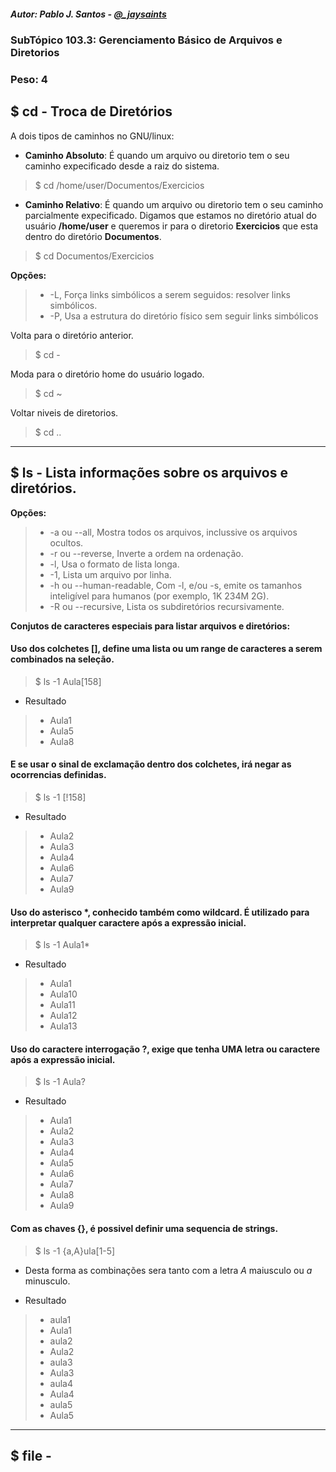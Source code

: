 ##### Autor: Pablo J. Santos - [@_jaysaints](#code)
### SubTópico 103.3: Gerenciamento Básico de Arquivos e Diretorios
### Peso: 4

## $ cd - Troca de Diretórios
A dois tipos de caminhos no GNU/linux:
- __Caminho Absoluto__: É quando um arquivo ou diretorio tem o seu caminho expecificado desde a raiz do sistema.
> $ cd /home/user/Documentos/Exercicios

- __Caminho Relativo__: É quando um arquivo ou diretorio tem o seu caminho parcialmente expecificado. Digamos que estamos no diretório atual do usuário **/home/user** e queremos ir para o diretorio **Exercicios** que esta dentro do diretório **Documentos**.
> $ cd Documentos/Exercicios

**Opções:**
> - -L, Força links simbólicos a serem seguidos: resolver links simbólicos.
> - -P, Usa a estrutura do diretório físico sem seguir links simbólicos

Volta para o diretório anterior.
> $ cd -

Moda para o diretório home do usuário logado.
> $ cd ~ 

Voltar niveis de diretorios.
> $ cd ..

______

## $ ls - Lista informações sobre os arquivos e diretórios.
**Opções:**
> - -a ou --all, Mostra todos os arquivos, inclussive os arquivos ocultos.
> - -r ou --reverse, Inverte a ordem na ordenação.
> - -l, Usa o formato de lista longa.
> - -1, Lista um arquivo por linha.
> - -h ou --human-readable, Com -l, e/ou -s, emite os tamanhos inteligível para humanos (por exemplo, 1K 234M 2G).
> - -R ou --recursive, Lista os subdiretórios recursivamente. 

**Conjutos de caracteres especiais para listar arquivos e diretórios:**

#### Uso dos colchetes [], define uma lista ou um range de caracteres a serem combinados na seleção. 
> $ ls -1 Aula[158]

- Resultado
> - Aula1
> - Aula5
> - Aula8

#### E se usar o sinal de exclamação dentro dos colchetes, irá negar as ocorrencias definidas.
> $ ls -1 [!158]

- Resultado
> - Aula2
> - Aula3
> - Aula4
> - Aula6
> - Aula7
> - Aula9

#### Uso do asterisco *, conhecido também como wildcard. É utilizado para interpretar qualquer caractere após a expressão inicial.
> $ ls -1 Aula1*

- Resultado
> - Aula1
> - Aula10
> - Aula11
> - Aula12
> - Aula13

#### Uso do caractere interrogação ?, exige que tenha UMA letra ou caractere após a expressão inicial.
> $ ls -1 Aula?

- Resultado
> - Aula1
> - Aula2
> - Aula3
> - Aula4
> - Aula5
> - Aula6
> - Aula7
> - Aula8
> - Aula9

#### Com as chaves {}, é possivel definir uma sequencia de strings.
> $ ls -1 {a,A}ula[1-5]
- Desta forma as combinações sera tanto com a letra _A_ maiusculo ou _a_ minusculo.

- Resultado
> - aula1
> - Aula1
> - aula2
> - Aula2
> - aula3
> - Aula3
> - aula4
> - Aula4
> - aula5
> - Aula5

______

## $ file - 
